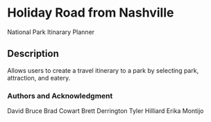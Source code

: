 # Holiday Road from Nashville
 National Park Itinarary Planner

## Description

Allows users to create a travel itinerary to a park by selecting park, attraction, and eatery.

### Authors and Acknowledgment

David Bruce
Brad Cowart
Brett Derrington
Tyler Hilliard
Erika Montijo

